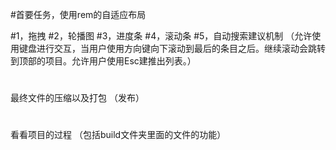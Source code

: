 #首要任务，使用rem的自适应布局

#1，拖拽
#2，轮播图
#3，进度条
#4，滚动条
#5，自动搜索建议机制 （允许使用键盘进行交互，当用户使用方向键向下滚动到最后的条目之后。继续滚动会跳转到顶部的项目。允许用户使用Esc建推出列表。）


#
最终文件的压缩以及打包 （发布）
#
看看项目的过程 （包括build文件夹里面的文件的功能）